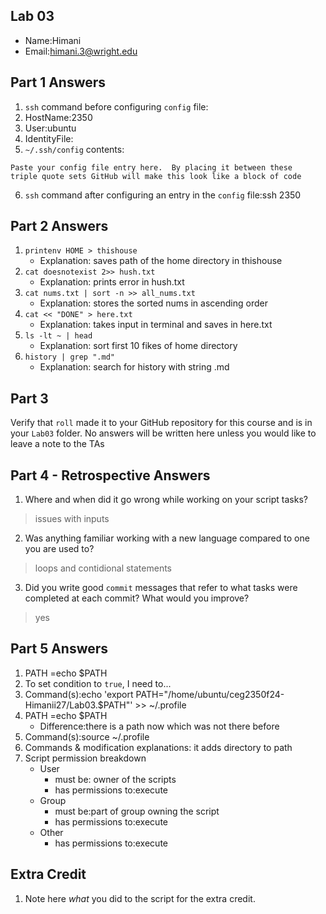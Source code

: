 ## Lab 03

- Name:Himani
- Email:himani.3@wright.edu

## Part 1 Answers

1. `ssh` command before configuring `config` file:
2. HostName:2350
3. User:ubuntu
4. IdentityFile:
5. `~/.ssh/config` contents:

```
Paste your config file entry here.  By placing it between these 
triple quote sets GitHub will make this look like a block of code
```

6. `ssh` command after configuring an entry in the `config` file:ssh 2350

## Part 2 Answers

1. `printenv HOME > thishouse`
   - Explanation: saves path of the home directory in thishouse
2. `cat doesnotexist 2>> hush.txt`
   - Explanation: prints error in hush.txt
3. `cat nums.txt | sort -n >> all_nums.txt`
   - Explanation: stores the sorted nums in ascending order
4. `cat << "DONE" > here.txt`
   - Explanation: takes input in terminal and saves in here.txt
5. `ls -lt ~ | head`
   - Explanation: sort first 10 fikes of home directory
6. `history | grep ".md"`
   - Explanation: search for history with string .md

## Part 3

Verify that `roll` made it to your GitHub repository for this course and is in your `Lab03` folder.  No answers will be written here unless you would like to leave a note to the TAs

## Part 4 - Retrospective Answers

1. Where and when did it go wrong while working on your script tasks?
> issues with inputs
2. Was anything familiar working with a new language compared to one you are used to?
> loops and contidional statements
3. Did you write good `commit` messages that refer to what tasks were completed at each commit?  What would you improve?
> yes

## Part 5 Answers

1. PATH =echo $PATH
2. To set condition to `true`, I need to...
3. Command(s):echo 'export PATH="/home/ubuntu/ceg2350f24-Himanii27/Lab03.$PATH"' >> ~/.profile
4. PATH =echo $PATH
   - Difference:there is a path now which was not there before
5. Command(s):source ~/.profile
6. Commands & modification explanations: it adds directory to path
7. Script permission breakdown
   - User
      - must be: owner of the scripts
      - has permissions to:execute
   - Group
      - must be:part of group owning the script
      - has permissions to:execute 
   - Other
      - has permissions to:execute

## Extra Credit

1. Note here *what* you did to the script for the extra credit.
